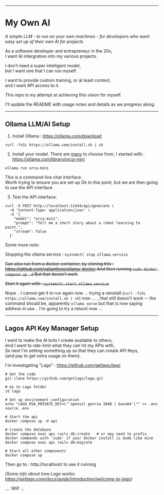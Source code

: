 
-------

# My Own AI

*A simple LLM - to run on your own machines - for developers who want easy set up of their own AI for projects*

As a software developer and entrepreneur in the 20s,  
I want AI intergration into my various projects.  

I don't need a super intelligent model,  
but I want one that I can run myself.

I want to provide custom training, or at least context,   
and I want API access to it.   

This repo is my attempt at achieving this vision for myself.

I'll update the README with usage notes and details as we progress along.


-------

## Ollama LLM/AI Setup

1. Install Ollama : https://ollama.com/download


```
curl -fsSL https://ollama.com/install.sh | sh
```


2. Install your model. There are [many](https://ollama.com/library) to choose from, I started with : https://ollama.com/library/orca-mini

```
ollama run orca-mini
```

This is a command-line chat interface.   
Worth trying to ensure you are set up Ok to this point, but we are then going to use the API interface.

3. Test the API interface:

```
curl -X POST http://localhost:11434/api/generate \
  -H 'Content-Type: application/json' \
  -d '{
    "model": "orca-mini",
    "prompt": "Tell me a short story about a robot learning to paint.",
    "stream": false
  }'
```


Some more note:

Stopping the ollama service : `systemctl stop ollama.service`

~~Can also run from a docker container, by cloning this : https://github.com/valiantlynx/ollama-docker
And then running `sudo docker compose up -d`
But that doesn't work~~

~~Start it again with : `systemctl start ollama.service`~~

Nope .. I cannot get it to run again now ... trying a reinstall (`curl -fsSL https://ollama.com/install.sh | sh`) now ... 
.. that still doesn't work -- the command should be, apparently `ollama serve`  but that is now saying address in use .. I'm going to try a reboot now ... 


-------

## Lagos API Key Manager Setup

I want to make the AI bots I create available to others,  
And I want to rate-limit what they can hit my APIs with,    
So next I'm setting something up so that they can create API Keys,    
 (and pay to get extra usage on them).

I'm investigating "Lago" : https://github.com/getlago/lago    

```
# Get the code
git clone https://github.com/getlago/lago.git

# Go to Lago folder
cd lago

# Set up environment configuration
echo "LAGO_RSA_PRIVATE_KEY=\"`openssl genrsa 2048 | base64`\"" >> .env
source .env

# Start the api
docker compose up -d api

# Create the database
docker compose exec api rails db:create   # or may need to prefix docker commands with 'sudo' if your docker install is dumb like mine
docker compose exec api rails db:migrate

# Start all other components
docker compose up
```

Then go to : http://localhost/ to see it running

*(Some info about how Lago works: https://getlago.com/docs/guide/introduction/welcome-to-lago)*   


.... WIP ... 


